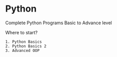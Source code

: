 # Python
Complete Python Programs Basic to Advance level

Where to start?

    1. Python Basics
    2. Python Basics 2
    3. Advanced OOP
